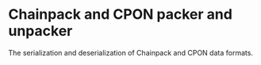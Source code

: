 # Chainpack and CPON packer and unpacker

The serialization and deserialization of Chainpack and CPON data formats.

```{autodoxygenfile} shv/cp.h
```
